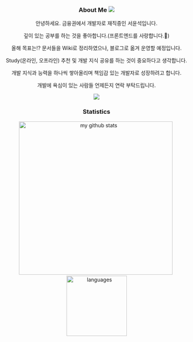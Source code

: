 <div align="center">

<h3> About Me  
<a href="mailto:syounseok94@gmail.com"><img src="https://img.shields.io/badge/Gmail-d14836?style=flat-square&logo=Gmail&logoColor=white&link=syounseok94@gmail.com"/></a>
</h3>

<p> 안녕하세요. 금융권에서 개발자로 재직중인 서윤석입니다.<p>
<p> 깊이 있는 공부를 하는 것을 좋아합니다.(프론트엔드를 사랑합니다.💚) </p>
<p> 올해 목표는!? 문서들을 Wiki로 정리하였으나, 블로그로 옮겨 운영할 예정입니다.</p>
<p> Study(온라인, 오프라인) 추천 및 개발 지식 공유를 하는 것이 중요하다고 생각합니다.</p>
<p> 개발 지식과 능력을 하나씩 쌓아올리며 책임감 있는 개발자로 성장하려고 합니다.</p>
<p> 개발에 욕심이 있는 사람들 언제든지 연락 부탁드립니다.</p>


![](https://readme-stickers.vercel.app/api/kodeveloper?name=서윤석)

<h3> Statistics </h3>

<p>
  <img src="https://github-readme-stats.vercel.app/api?username=SeoYounSeok&count_private=true&show_icons=true&theme=radical" alt="my github stats" width="420"/>&nbsp;<img src="https://github-readme-stats.vercel.app/api/top-langs/?username=SeoYounSeok&layout=compact&theme=radical" alt="languages" height="165">
</p>

</div>

